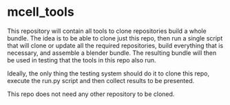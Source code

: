# mcell_tools

This repository will contain all tools to clone repositories build a whole bundle.
The idea is to be able to clone just this repo, then run a single script 
that will clone or update all the required repositories, build everything that is necessary, and assemble a blender bundle.
The resulting bundle will then be used in testing that the tools in this repo also run.

Ideally, the only thing the testing system should do it to clone this repo,
execute the run.py script and then collect results to be presented. 
 
This repo does not need any other repository to be cloned.
 